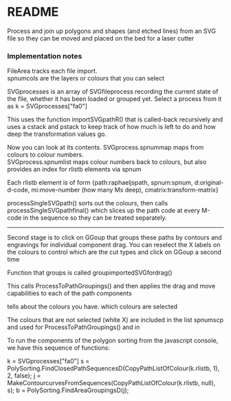 # README #

Process and join up polygons and shapes (and etched lines) from an SVG file so they can be moved and placed on the bed for a laser cutter


### Implementation notes

FileArea tracks each file import.  
spnumcols are the layers or colours that you can select

SVGprocesses is an array of SVGfileprocess recording the current state of the file, whether it has been loaded or grouped yet.
Select a process from it as k = SVGprocesses["fa0"]

This uses the function importSVGpathR() that is called-back recursively and uses a cstack and pstack to keep track of how much is left to do and how deep the transformation values go.

Now you can look at its contents.
SVGprocess.spnummap maps from colours to colour numbers.  
SVGprocess.spnumlist maps colour numbers back to colours, but also provides an index for rlistb elements via spnum

Each rlistb element is of form {path:raphaeljspath, spnum:spnum, d:original-d-code, mi:move-number (how many Ms deep), cmatrix:transform-matrix}

processSingleSVGpath() sorts out the colours, then calls processSingleSVGpathfinal() which slices up the path code at every M-code in the sequence so they can be treated separately.

-----

Second stage is to click on GGoup that groups these paths by contours and engravings for individual component drag.  You can reselect the X labels on the colours to control which are the cut types and click on GGoup a second time

Function that groups is called groupimportedSVGfordrag()

This calls ProcessToPathGroupings() and then applies the drag and move capabilities to each of the path components

tells about the colours you have.  which colours are selected

The colours that are not selected (white X) are included in the list spnumscp and used for ProcessToPathGroupings() and in 


To run the components of the polygon sorting from the javascript console, we have this sequence of functions:

k = SVGprocesses["fa0"]
s = PolySorting.FindClosedPathSequencesD(CopyPathListOfColour(k.rlistb, 1), 2, false); 
j = MakeContourcurvesFromSequences(CopyPathListOfColour(k.rlistb, null), s); 
b = PolySorting.FindAreaGroupingsD(j); 





